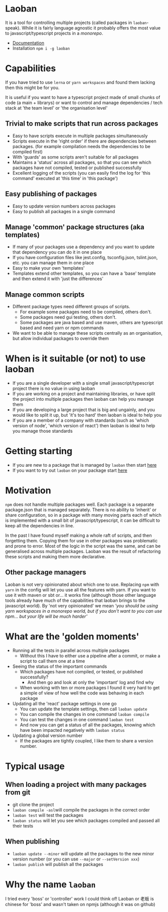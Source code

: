 # Laoban

It is a tool for controlling multiple projects (called packages in `laoban`-speak). While it is fairly language agnostic it
probably offers the most value to javascript/typescript projects in a _monorepo_.


* [Documentation](https://laoban.dev/)
* Installation `npm i -g laoban`

# Capabilities

If you have tried to use `lerna` or `yarn workspaces` and found them lacking then this might be for you.

It is useful if you want to have a typescript project made of small chunks of code (a main + librarys) or
want to control and manage dependencies / tech stack at 'the team level' or 'the organisation level'

## Trivial to make scripts that run across packages
* Easy to have scripts execute in multiple packages simultaneously
* Scripts execute in the 'right order' if there are dependencies between packages. (for example compilation needs the dependencies to be compiled first)
* With 'guards' as some scripts aren't suitable for all packages
* Maintains a 'status' across all packages, so that you can see which packages have not compiled, tested or published successfully
* Excellent logging of the scripts (you can easily find the log for 'this command' executed at 'this time' in 'this package')

## Easy publishing of packages
* Easy to update version numbers across packages
* Easy to publish all packages in a single command

## Manage 'common' package structures (aka templates)

* If many of your packages use a dependency and you want to update that dependency you can do it in one place
* If you have configuration files like jest.config, tsconfig.json, tslint.json, etc. you can manage them in one place
* Easy to make your own 'templates'
* Templates extend other templates, so you can have a 'base' template and then extend it with 'just the differences'

## Manage common scripts

* Different package types need different groups of scripts.
  * For example some packages need to be compiled, others don't.
  * Some packages need gui testing, others don't.
  * Some packages are java based and use maven, others are typescript based and need yarn or npm commands
* We want to be able to manage these scripts centrally as an organisation, but allow individual packages to override them
 
# When is it suitable (or not) to use laoban

* If you are a single developer with a single small javascript/typescript project there is no value in using laoban
* If you are working on a project and maintaining libraries, or have split the project into multiple packages then laoban can help you manage them
* If you are developing a large project that is big and ungainly, and you would like to split it up, but 'it's too hard' then 
laoban is ideal to help you
* If you are a member of a company with standards (such as 'which version of node', 'which version of react') 
then laoban is ideal to help you manage those standards

# Getting starting 

* If you are new to a package that is managed by `laoban` then start [here](https://laoban.dev/laoban/LAOBAN.EXISTING.html)
* If you want to try out `laoban` on your package start [here](https://laoban.dev/laoban/GETTING.STARTED.html)

# Motivation

`npm` does not handle multiple packages well. Each package is a separate package.json that is managed separately. There
is no ability to 'inherit' or share configuration, so in a package with many moving parts each of which is implemented
with a small bit of javascript/typescript, it can be difficult to keep all the dependencies in line.

In the past I have found myself making a whole raft of scripts, and then forgetting them. Copying them
for use in other packages was problematic and prone to error. Most of the logic in the 
script was the same, and can be generalised across multiple packages. Laoban was the result of 
refactoring these scripts and making them more declarative.

## Other package managers

Laoban is not very opinionated about which one to use. Replacing `npm` with `yarn`  in the config will let you use all the features with yarn. If
you want to use it with maven or sbt or... it works fine (although those other language tools already have much of the capabilities
that laoban brings to the javascript world). By 'not very opinionated' we mean 
*'you should be using yarn workspaces in a monorepo world, but if you don't want to you can use npm... but your 
life will be much harder'*

# What are the 'golden moments'

* Running all the tests in parallel across multiple packages
    * Without this I have to either use a pipeline after a commit, or make a script to call them one at a time
* Seeing the status of the important commands
    * Which packages have not compiled, or tested, or published successfully?
      * And then go and look at only the 'important' log and find why
    * When working with ten or more packages I found it very hard to get a simple of view of how well the code was
      behaving in each package
* Updating all the 'react' package settings in one go
    * You can update the template settings, then call `laoban update` 
    * You can compile the changes in one command `laoban compile`
    * You can test the changes in one command `laoban test`
    * And now you can get a status of all the packages, knowing which have been impacted negatively with `laoban status`
* Updating a global version number
    * If the packages are tightly coupled, I like them to share a version number.

# Typical usage

## When loading a project with many  packages from git

* git clone the project
* `laoban compile -asl`will compile the packages in the correct order
* `laoban test` will test the packages
* `laoban status` will let you see which packages compiled and passed all their tests

## When publishing

* `laoban update --minor` will update all the packages to the new minor version number (or you can use `--major` or `--setVersion xxx`)
* `laoban publish` will publish all the packages

# Why the name `laoban`

I tried every 'boss' or 'controller' work I could think of! Laoban or 老板 is chinese for 'boss' and wasn't taken
on npmjs (although it was on github) 
